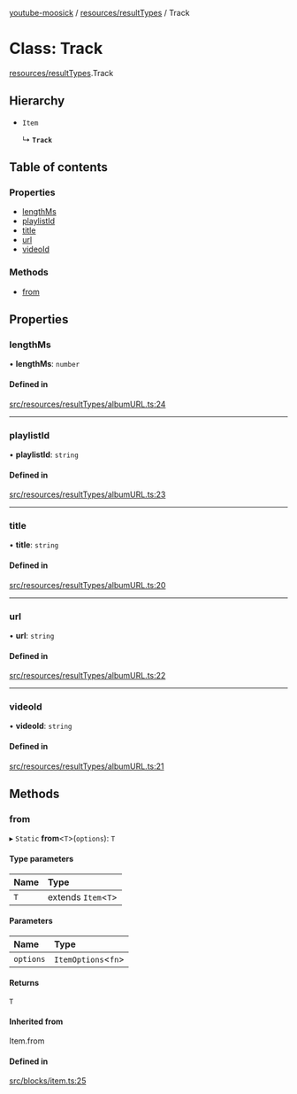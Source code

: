 [youtube-moosick](../README.md) / [resources/resultTypes](../modules/resources_resultTypes.md) / Track

# Class: Track

[resources/resultTypes](../modules/resources_resultTypes.md).Track

## Hierarchy

- `Item`

  ↳ **`Track`**

## Table of contents

### Properties

- [lengthMs](resources_resultTypes.Track.md#lengthms)
- [playlistId](resources_resultTypes.Track.md#playlistid)
- [title](resources_resultTypes.Track.md#title)
- [url](resources_resultTypes.Track.md#url)
- [videoId](resources_resultTypes.Track.md#videoid)

### Methods

- [from](resources_resultTypes.Track.md#from)

## Properties

### lengthMs

• **lengthMs**: `number`

#### Defined in

[src/resources/resultTypes/albumURL.ts:24](https://github.com/EvasiveXkiller/youtube-moosick/blob/f654a7c/src/resources/resultTypes/albumURL.ts#L24)

___

### playlistId

• **playlistId**: `string`

#### Defined in

[src/resources/resultTypes/albumURL.ts:23](https://github.com/EvasiveXkiller/youtube-moosick/blob/f654a7c/src/resources/resultTypes/albumURL.ts#L23)

___

### title

• **title**: `string`

#### Defined in

[src/resources/resultTypes/albumURL.ts:20](https://github.com/EvasiveXkiller/youtube-moosick/blob/f654a7c/src/resources/resultTypes/albumURL.ts#L20)

___

### url

• **url**: `string`

#### Defined in

[src/resources/resultTypes/albumURL.ts:22](https://github.com/EvasiveXkiller/youtube-moosick/blob/f654a7c/src/resources/resultTypes/albumURL.ts#L22)

___

### videoId

• **videoId**: `string`

#### Defined in

[src/resources/resultTypes/albumURL.ts:21](https://github.com/EvasiveXkiller/youtube-moosick/blob/f654a7c/src/resources/resultTypes/albumURL.ts#L21)

## Methods

### from

▸ `Static` **from**<`T`\>(`options`): `T`

#### Type parameters

| Name | Type |
| :------ | :------ |
| `T` | extends `Item`<`T`\> |

#### Parameters

| Name | Type |
| :------ | :------ |
| `options` | `ItemOptions`<`fn`\> |

#### Returns

`T`

#### Inherited from

Item.from

#### Defined in

[src/blocks/item.ts:25](https://github.com/EvasiveXkiller/youtube-moosick/blob/f654a7c/src/blocks/item.ts#L25)
